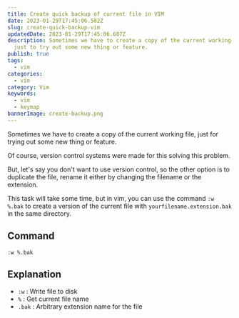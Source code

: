 ```yaml
---
title: Create quick backup of current file in VIM
date: 2023-01-29T17:45:06.582Z
slug: create-quick-backup-vim
updatedDate: 2023-01-29T17:45:06.607Z
description: Sometimes we have to create a copy of the current working file,
  just to try out some new thing or feature.
publish: true
tags:
  - vim
categories:
  - vim
category: Vim
keywords:
  - vim
  - keymap
bannerImage: create-backup.png
---
```


Sometimes we have to create a copy of the current working file, just for trying out some new thing or feature.

Of course, version control systems were made for this solving this problem.

But, let's say you don't want to use version control, so the other option is to duplicate the file, rename it either by changing the filename or the extension.

This task will take some time, but in vim, you can use the command `:w %.bak` to create a version of the current file with `yourfilename.extension.bak` in the same directory.

## Command

```vim
:w %.bak
```

## Explanation

- `:w` : Write file to disk
- `%` : Get current file name
- `.bak` : Arbitrary extension name for the file